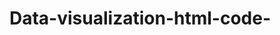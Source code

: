 # Data-visualization-html-code-
<!DOCTYPE html>
<html>
<head>
    <title>Dynamic Data Visualization</title>
    <script src="https://cdn.plot.ly/plotly-latest.min.js"></script>
</head>
<body>
    <div id="chart"></div>
    <script>
        // Load the JSON data for the chart and create the plot
        var graphJSON = {{ graphJSON | safe }};
        Plotly.newPlot('chart', graphJSON.data, graphJSON.layout);
    </script>
</body>
</html>
